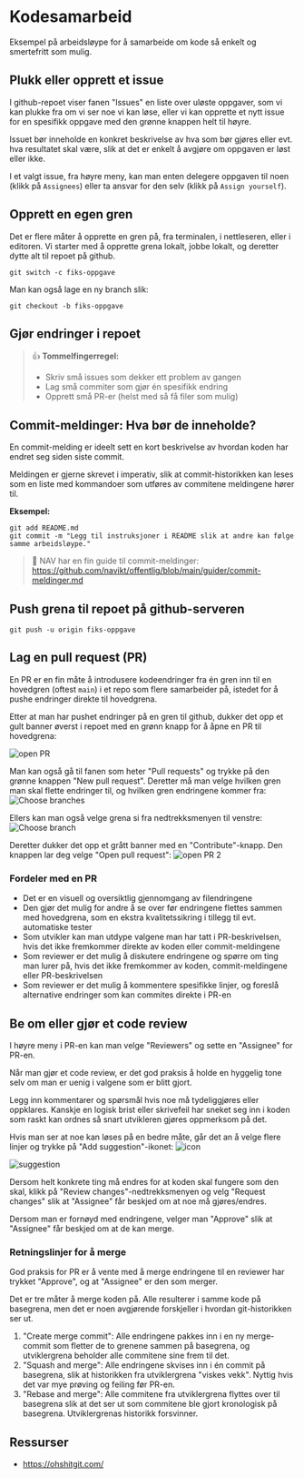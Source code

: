 # Kodesamarbeid

Eksempel på arbeidsløype for å samarbeide om kode så enkelt og smertefritt som mulig.

## Plukk eller opprett et issue

I github-repoet viser fanen "Issues" en liste over uløste oppgaver, som vi kan plukke fra om vi ser noe vi kan løse, eller vi kan opprette et nytt issue for en spesifikk oppgave med den grønne knappen helt til høyre.

Issuet bør inneholde en konkret beskrivelse av hva som bør gjøres eller evt. hva resultatet skal være, slik at det er enkelt å avgjøre om oppgaven er løst eller ikke.

I et valgt issue, fra høyre meny, kan man enten delegere oppgaven til noen (klikk på `Assignees`) eller ta ansvar for den selv (klikk på `Assign yourself`).

## Opprett en egen gren

Det er flere måter å opprette en gren på, fra terminalen, i nettleseren, eller i editoren.
Vi starter med å opprette grena lokalt, jobbe lokalt, og deretter dytte alt til repoet på github.

```shell
git switch -c fiks-oppgave
```

Man kan også lage en ny branch slik:

```shell
git checkout -b fiks-oppgave
```

## Gjør endringer i repoet

> 👍 **Tommelfingerregel:**
>
> - Skriv små issues som dekker ett problem av gangen
> - Lag små commiter som gjør én spesifikk endring
> - Opprett små PR-er (helst med så få filer som mulig)

## Commit-meldinger: Hva bør de inneholde?

En commit-melding er ideelt sett en kort beskrivelse av hvordan koden har endret seg siden siste commit.

Meldingen er gjerne skrevet i imperativ,
slik at commit-historikken kan leses som en liste med kommandoer som utføres av commitene meldingene hører til.

**Eksempel:**

```shell
git add README.md
git commit -m "Legg til instruksjoner i README slik at andre kan følge samme arbeidsløype."
```

> 🔗 NAV har en fin guide til commit-meldinger: https://github.com/navikt/offentlig/blob/main/guider/commit-meldinger.md

## Push grena til repoet på github-serveren

```shell
git push -u origin fiks-oppgave
```

## Lag en pull request (PR)

En PR er en fin måte å introdusere kodeendringer fra én gren inn til en hovedgren (oftest `main`) i et repo som flere samarbeider på, istedet for å pushe endringer direkte til hovedgrena.

Etter at man har pushet endringer på en gren til github, dukker det opp et gult banner øverst i repoet med en grønn knapp for å åpne en PR til hovedgrena:

![open PR](open_pr.png)

Man kan også gå til fanen som heter "Pull requests" og trykke på den grønne knappen "New pull request".
Deretter må man velge hvilken gren man skal flette endringer til, og hvilken gren endringene kommer fra: ![Choose branches](choose-branches.png)

Ellers kan man også velge grena si fra nedtrekksmenyen til venstre: ![Choose branch](choose-branch.png)

Deretter dukker det opp et grått banner med en "Contribute"-knapp. Den knappen lar deg velge "Open pull request": ![open PR 2](open-pr-2.png)

### Fordeler med en PR

- Det er en visuell og oversiktlig gjennomgang av filendringene
- Den gjør det mulig for andre å se over før endringene flettes sammen med hovedgrena, som en ekstra kvalitetssikring i tillegg til evt. automatiske tester
- Som utvikler kan man utdype valgene man har tatt i PR-beskrivelsen, hvis det ikke fremkommer direkte av koden eller commit-meldingene
- Som reviewer er det mulig å diskutere endringene og spørre om ting man lurer på, hvis det ikke fremkommer av koden, commit-meldingene eller PR-beskrivelsen
- Som reviewer er det mulig å kommentere spesifikke linjer, og foreslå alternative endringer som kan commites direkte i PR-en

## Be om eller gjør et code review

I høyre meny i PR-en kan man velge "Reviewers" og sette en "Assignee" for PR-en.

Når man gjør et code review, er det god praksis å holde en hyggelig tone selv om man er uenig i valgene som er blitt gjort.

Legg inn kommentarer og spørsmål hvis noe må tydeliggjøres eller oppklares. Kanskje en logisk brist eller skrivefeil har sneket seg inn i koden som raskt kan ordnes så snart utvikleren gjøres oppmerksom på det.

Hvis man ser at noe kan løses på en bedre måte, går det an å velge flere linjer og trykke på "Add suggestion"-ikonet:  ![icon](suggestion-icon.png)

![suggestion](code-suggestion.png)

Dersom helt konkrete ting må endres for at koden skal fungere som den skal, klikk på "Review changes"-nedtrekksmenyen og velg "Request changes" slik at "Assignee" får beskjed om at noe må gjøres/endres.

Dersom man er fornøyd med endringene, velger man "Approve" slik at "Assignee" får beskjed om at de kan merge.

### Retningslinjer for å merge

God praksis for PR er å vente med å merge endringene til en reviewer har trykket "Approve", og at "Assignee" er den som merger.

Det er tre måter å merge koden på. Alle resulterer i samme kode på basegrena, men det er noen avgjørende forskjeller i hvordan git-historikken ser ut.

1. "Create merge commit": Alle endringene pakkes inn i en ny merge-commit som fletter de to grenene sammen på basegrena, og utviklergrena beholder alle commitene sine frem til det.
2. "Squash and merge": Alle endringene skvises inn i én commit på basegrena, slik at historikken fra utviklergrena "viskes vekk". Nyttig hvis det var mye prøving og feiling før PR-en.
3. "Rebase and merge": Alle commitene fra utviklergrena flyttes over til basegrena slik at det ser ut som commitene ble gjort kronologisk på basegrena. Utviklergrenas historikk forsvinner.

## Ressurser

- https://ohshitgit.com/
